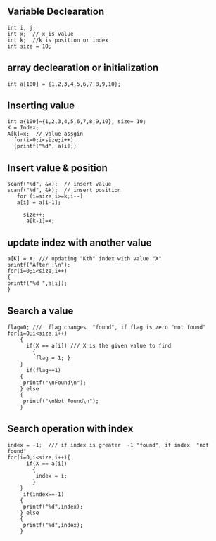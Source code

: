 ## Variable Declearation

``` 
int i, j;
int x;  // x is value
int k;  //k is position or index
int size = 10;

```


## array declearation or initialization

```
int a[100] = {1,2,3,4,5,6,7,8,9,10};
```


## Inserting value

```
int a{100]={1,2,3,4,5,6,7,8,9,10}, size= 10;
X = Index;
A[k]=x;  // value assgin
  for(i=0;i<size;i++)
  {printf("%d", a[i];}
  ```
 
 
  ## Insert value & position
  
  ```
  scanf("%d", &x);  // insert value
  scanf("%d", &k);  // insert position
     for (i=size;i>=k;i--)
     a[i] = a[i-1];
       
       size++;
        a[k-1]=x;
  ```

  ## update indez with another value
 
 ```
a[K] = X; /// updating "Kth" index with value "X"
printf("After :\n");
for(i=0;i<size;i++)
{
printf("%d ",a[i]);
}
 ```    

## Search a value 

```
flag=0; ///  flag changes  "found", if flag is zero "not found"
for(i=0;i<size;i++)
    {
      if(X == a[i]) /// X is the given value to find
        {
         flag = 1; }
    }
      if(flag==1)
    {
     printf("\nFound\n");
    } else
    {
     printf("\nNot Found\n");
    }
 ```


## Search operation with index

```
index = -1;  /// if index is greater  -1 "found", if index  "not found"
for(i=0;i<size;i++){
      if(X == a[i])
        {
         index = i;
        }
    }
     if(index==-1)
    {
     printf("%d",index);
    } else
    {
     printf("%d",index);
    }
```
